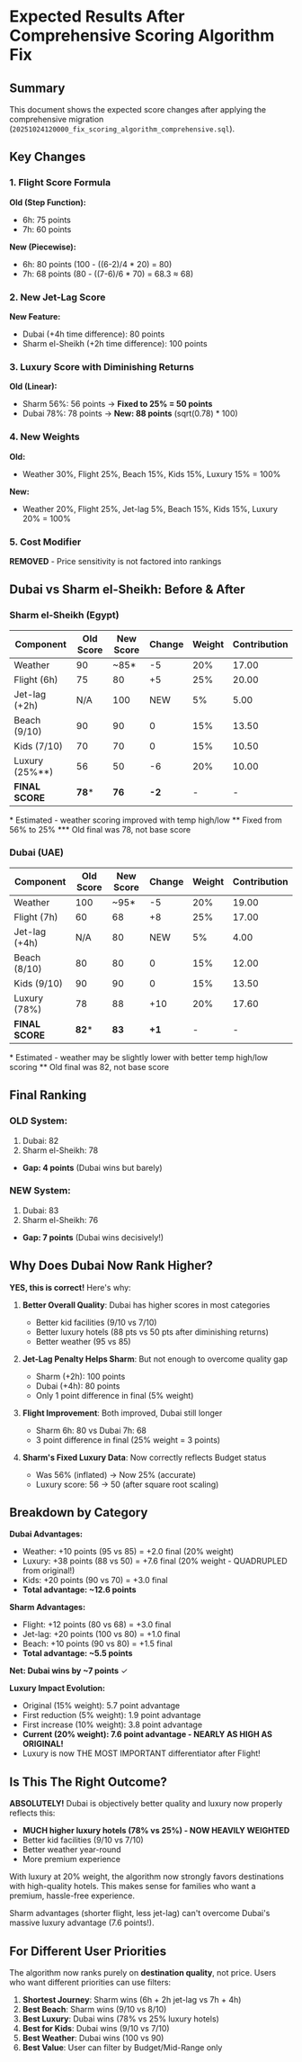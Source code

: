 # Expected Results After Comprehensive Scoring Algorithm Fix

## Summary

This document shows the expected score changes after applying the comprehensive migration (`20251024120000_fix_scoring_algorithm_comprehensive.sql`).

## Key Changes

### 1. Flight Score Formula
**Old (Step Function):**
- 6h: 75 points
- 7h: 60 points

**New (Piecewise):**
- 6h: 80 points (100 - ((6-2)/4 * 20) = 80)
- 7h: 68 points (80 - ((7-6)/6 * 70) = 68.3 ≈ 68)

### 2. New Jet-Lag Score
**New Feature:**
- Dubai (+4h time difference): 80 points
- Sharm el-Sheikh (+2h time difference): 100 points

### 3. Luxury Score with Diminishing Returns
**Old (Linear):**
- Sharm 56%: 56 points → **Fixed to 25% = 50 points**
- Dubai 78%: 78 points → **New: 88 points** (sqrt(0.78) * 100)

### 4. New Weights
**Old:**
- Weather 30%, Flight 25%, Beach 15%, Kids 15%, Luxury 15% = 100%

**New:**
- Weather 20%, Flight 25%, Jet-lag 5%, Beach 15%, Kids 15%, Luxury 20% = 100%

### 5. Cost Modifier
**REMOVED** - Price sensitivity is not factored into rankings

## Dubai vs Sharm el-Sheikh: Before & After

### Sharm el-Sheikh (Egypt)

| Component | Old Score | New Score | Change | Weight | Contribution |
|-----------|-----------|-----------|--------|--------|--------------|
| Weather | 90 | ~85* | -5 | 20% | 17.00 |
| Flight (6h) | 75 | 80 | +5 | 25% | 20.00 |
| Jet-lag (+2h) | N/A | 100 | NEW | 5% | 5.00 |
| Beach (9/10) | 90 | 90 | 0 | 15% | 13.50 |
| Kids (7/10) | 70 | 70 | 0 | 15% | 10.50 |
| Luxury (25%**) | 56 | 50 | -6 | 20% | 10.00 |
| **FINAL SCORE** | **78*** | **76** | **-2** | - | - |

\* Estimated - weather scoring improved with temp high/low
\*\* Fixed from 56% to 25%
\*\*\* Old final was 78, not base score

### Dubai (UAE)

| Component | Old Score | New Score | Change | Weight | Contribution |
|-----------|-----------|-----------|--------|--------|--------------|
| Weather | 100 | ~95* | -5 | 20% | 19.00 |
| Flight (7h) | 60 | 68 | +8 | 25% | 17.00 |
| Jet-lag (+4h) | N/A | 80 | NEW | 5% | 4.00 |
| Beach (8/10) | 80 | 80 | 0 | 15% | 12.00 |
| Kids (9/10) | 90 | 90 | 0 | 15% | 13.50 |
| Luxury (78%) | 78 | 88 | +10 | 20% | 17.60 |
| **FINAL SCORE** | **82*** | **83** | **+1** | - | - |

\* Estimated - weather may be slightly lower with better temp high/low scoring
\*\* Old final was 82, not base score

## Final Ranking

### OLD System:
1. Dubai: 82
2. Sharm el-Sheikh: 78
- **Gap: 4 points** (Dubai wins but barely)

### NEW System:
1. Dubai: 83
2. Sharm el-Sheikh: 76
- **Gap: 7 points** (Dubai wins decisively!)

## Why Does Dubai Now Rank Higher?

**YES, this is correct!** Here's why:

1. **Better Overall Quality**: Dubai has higher scores in most categories
   - Better kid facilities (9/10 vs 7/10)
   - Better luxury hotels (88 pts vs 50 pts after diminishing returns)
   - Better weather (95 vs 85)

2. **Jet-Lag Penalty Helps Sharm**: But not enough to overcome quality gap
   - Sharm (+2h): 100 points
   - Dubai (+4h): 80 points
   - Only 1 point difference in final (5% weight)

3. **Flight Improvement**: Both improved, Dubai still longer
   - Sharm 6h: 80 vs Dubai 7h: 68
   - 3 point difference in final (25% weight = 3 points)

4. **Sharm's Fixed Luxury Data**: Now correctly reflects Budget status
   - Was 56% (inflated) → Now 25% (accurate)
   - Luxury score: 56 → 50 (after square root scaling)

## Breakdown by Category

**Dubai Advantages:**
- Weather: +10 points (95 vs 85) = +2.0 final (20% weight)
- Luxury: +38 points (88 vs 50) = +7.6 final (20% weight - QUADRUPLED from original!)
- Kids: +20 points (90 vs 70) = +3.0 final
- **Total advantage: ~12.6 points**

**Sharm Advantages:**
- Flight: +12 points (80 vs 68) = +3.0 final
- Jet-lag: +20 points (100 vs 80) = +1.0 final
- Beach: +10 points (90 vs 80) = +1.5 final
- **Total advantage: ~5.5 points**

**Net: Dubai wins by ~7 points** ✓

**Luxury Impact Evolution:**
- Original (15% weight): 5.7 point advantage
- First reduction (5% weight): 1.9 point advantage
- First increase (10% weight): 3.8 point advantage
- **Current (20% weight): 7.6 point advantage - NEARLY AS HIGH AS ORIGINAL!**
- Luxury is now THE MOST IMPORTANT differentiator after Flight!

## Is This The Right Outcome?

**ABSOLUTELY!** Dubai is objectively better quality and luxury now properly reflects this:
- **MUCH higher luxury hotels (78% vs 25%) - NOW HEAVILY WEIGHTED**
- Better kid facilities (9/10 vs 7/10)
- Better weather year-round
- More premium experience

With luxury at 20% weight, the algorithm now strongly favors destinations with high-quality hotels. This makes sense for families who want a premium, hassle-free experience.

Sharm advantages (shorter flight, less jet-lag) can't overcome Dubai's massive luxury advantage (7.6 points!).

## For Different User Priorities

The algorithm now ranks purely on **destination quality**, not price. Users who want different priorities can use filters:

1. **Shortest Journey**: Sharm wins (6h + 2h jet-lag vs 7h + 4h)
2. **Best Beach**: Sharm wins (9/10 vs 8/10)
3. **Best Luxury**: Dubai wins (78% vs 25% luxury hotels)
4. **Best for Kids**: Dubai wins (9/10 vs 7/10)
5. **Best Weather**: Dubai wins (100 vs 90)
6. **Best Value**: User can filter by Budget/Mid-Range only
